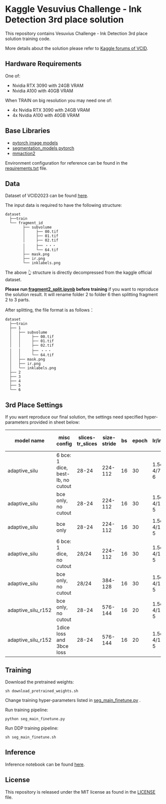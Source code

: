# Kaggle Vesuvius Challenge - Ink Detection 3rd place solution

This repository contains Vesuvius Challenge - Ink Detection 3rd place solution training code.

More details about the solution please refer to [Kaggle forums of VCID](https://www.kaggle.com/competitions/vesuvius-challenge-ink-detection/discussion/417536).

## Hardware Requirements

One of:

* Nvidia RTX 3090 with 24GB VRAM
* Nvidia A100 with 40GB VRAM

When TRAIN on big resolution you may need one of:

* 4x Nvidia RTX 3090 with 24GB VRAM
* 4x Nvidia A100 with 40GB VRAM

## Base Libraries

- [pytorch image models](https://github.com/huggingface/pytorch-image-models)
- [segmentation_models pytorch](https://github.com/qubvel/segmentation_models.pytorch)
- [mmaction2](https://github.com/open-mmlab/mmaction2)

Environment configuration for reference can be found in the [requirements.txt](https://github.com/traptinblur/VCID_2023_3rd_place_code/blob/main/requirements.txt) file.

## Data

Dataset of VCID2023 can be found [here](https://www.kaggle.com/competitions/vesuvius-challenge-ink-detection/data).

The input data is required to have the following structure:

```
dataset
  ├──train
  └── fragment_id
        ├── subvolume
        │     ├── 00.tif
        │     ├── 01.tif
        │     ├── 02.tif
        │     ├── ・・・
        │     └── 64.tif
        ├── mask.png
        ├── ir.png
        └── inklabels.png
```

The above 👆 structure is  directly decompressed from the kaggle official dataset.

**Please run [fragment2_split.ipynb](https://github.com/traptinblur/VCID_2023_3rd_place_code/blob/main/fragment2_split.ipynb) before training** if you want to reproduce the solution result. It will rename folder 2 to folder 6 then splitting fragment 2 to 3 parts.

After splitting, the file format is as follows：

```
dataset
  ├──train
  ├── 1
  │   ├── subvolume
  │   │     ├── 00.tif
  │   │     ├── 01.tif
  │   │     ├── 02.tif
  │   │     ├── ・・・
  │   │     └── 64.tif
  │   ├── mask.png
  │   ├── ir.png
  │   └── inklabels.png
  ├── 2
  ├── 3
  ├── 4
  ├── 5
  └── 6
```

## 3rd Place Settings

If you want reproduce our final solution, the settings need specified hyper-parameters provided in sheet below:

| model name         | misc config                       | slices-tr_slices | size-stride | bs   | epoch | lr/init_lr    | norm | mixup-switch2cutmix | ema    | fold1 score(ema_cv-cv/ema_lb-lb) | fold2 score(ema_cv-cv/ema_lb-lb) | fold3 score(ema_cv-cv/ema_lb-lb) | fold4 score(ema_cv-cv/ema_lb-lb) | fold5 score(ema_cv-cv/ema_lb-lb) |
| ------------------ | --------------------------------- | ---------------- | ----------- | ---- | ----- | ------------- | ---- | ------------------- | ------ | -------------------------------- | -------------------------------- | -------------------------------- | -------------------------------- | -------------------------------- |
| adaptive_silu      | 6 bce: 1 dice, best-lb, no cutout | 28-24            | 224-112     | 16   | 30    | 1.5e-4/7.5e-6 | TRUE | 0.6-0.84            | 0.997  | 0.6168-0.6404/?-0.71             |                                  |                                  |                                  |                                  |
| adaptive_silu      | bce only, no cutout               | 28-24            | 224-112     | 16   | 30    | 1.5e-4/1.5e-5 | TRUE | 0.6-0.84            | 0.9998 |                                  | 0.7018-0.6918/0.75(tta:0.76)     | 0.6979-0.6726/0.68               |                                  |                                  |
| adaptive_silu      | bce only                          | 28-24            | 224-112     | 16   | 30    | 1.5e-4/1.5e-5 | TRUE | 0.1-0.              | 0.997  |                                  |                                  |                                  | 0.7399-0.7418/0.72               |                                  |
| adaptive_silu      | 6 bce: 1 dice, no cutout          | 28/24            | 224-112     | 16   | 30    | 1.5e-4/1.5e-5 | TRUE | 0.6-0.84            | 0.9998 |                                  |                                  |                                  |                                  | 0.7404-0.7440/0.71(tta:0.74)     |
| adaptive_silu      | bce only, no cutout               | 28/24            | 384-128     | 16   | 30    | 1.5e-4/1.5e-5 | TRUE | 0.6-0.84            | 0.997  | 0.6106-0.6177/                   | 0.7110-0.7016/                   | 0.6852-0.7036/                   | 0.6833-0.7212/                   | 0.7303-0.7321/                   |
| adaptive_silu_r152 | bce only, no cutout               | 28-24            | 576-144     | 16   | 20    | 1.5e-4/1.5e-5 | TRUE | 0.6-0.84            | 0.999  |                                  | 0.7279-0.7159/                   | 0.6907-0.6605/                   |                                  | 0.7714-0.7476/                   |
| adaptive_silu_r152 | 1dice loss and 3bce loss          | 28-24            | 576-144     | 16   | 20    | 1.5e-4/1.5e-5 | TRUE | 0.4-0.5             | 0.9994 | 0.6392-0.6511/                   |                                  |                                  | 0.7670-0.7452/                   |                                  |

## Training

Download the pretrained weights:

```shell
sh download_pretrained_weights.sh
```

Change training hyper-parameters listed in [seg_main_finetune.py](https://github.com/traptinblur/VCID_2023_3rd_place_code/blob/main/seg_main_finetune.py) .

Run training pipeline:

```shell
python seg_main_finetune.py
```

Run DDP training pipeline:

```shell
sh seg_main_finetune.sh
```

## Inference

Inference notebook can be found [here](https://www.kaggle.com/code/traptinblur/3rd-place-ensemble-576-8-384-6-224-8#model).

## License

This repository is released under the MIT license as found in the [LICENSE](https://github.com/traptinblur/VCID_2023_3rd_place_code/blob/main/LICENSE) file.
